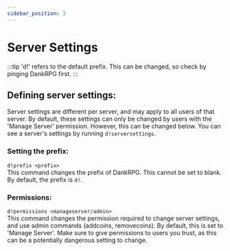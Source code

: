 ```yaml
---
sidebar_position: 3
---
```


# Server Settings
:::tip
'd!' refers to the default prefix. This can be changed, so check by pinging DankRPG first.
:::

## Defining server settings:
Server settings are different per server, and may apply to all users of that server. By default, these settings can only be changed by users with the 'Manage Server' permission. However, this can be changed below. You can see a server's settings by running `d!serversettings`.

### Setting the prefix:
`d!prefix <prefix>` <br />
This command changes the prefix of DankRPG. This cannot be set to blank. By default, the prefix is `d!`.

### Permissions:
`d!permissions <manageserver/admin>` <br />
This command changes the permission required to change server settings, and use admin commands (addcoins, removecoins). By default, this is set to 'Manage Server'. Make sure to give permissions to users you trust, as this can be a potentially dangerous setting to change.